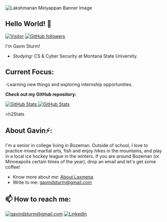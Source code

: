 ![Lakshmanan Meiyappan Banner Image](./banner.png)
<!-- <h2 align='center'>Lakshmanan Meiyappan @ Laxmena</h2>
<p align='center'><b>Graduate Student at University of Illinois at Chicago</b></p> -->

<h2>Hello World! 👋</h2>

[![Visitor](https://visitor-badge.laobi.icu/badge?page_id=laxmena.laxmena)](https://github.com/laxmena) [![GitHub followers](https://img.shields.io/github/followers/laxmena.svg?style=social&label=Follow)](https://github.com/laxmena?tab=followers)

I'm Gavin Sturm! 
- <i>Studying:</i> CS & Cyber Security at Montana State University. 

<h2>Current Focus:</h2>

-Learning new things and exploring internship opportunities.


__Check out my GitHub repository:__

<div>
  <p>
    <a href="https://github.com/laxmena/PyCalendly">
      <img src="https://github-readme-stats.vercel.app/api/pin/?username=laxmena&repo=PyCalendly" alt="GitHub Stats" />
    </a>
    <a href="https://github.com/laxmena/CloudOrg-Simulator">
      <img src="https://github-readme-stats.vercel.app/api/pin/?username=laxmena&repo=CloudOrg-Simulator" alt="GitHub Stats" />
    </a>
  </p>
</div>

<h2Stats</h2>

<h2> About Gavin⚡:</h2>

I'm a senior in college living in Bozeman. Outside of school, I love to practice mixed martial arts, fish and enjoy hikes in the mountains, and play in a local ice hockey league in the winters. If you are around Bozeman (or Minneapolis certain times of the year), drop an email and let's get some coffee!
 
- Know more about me: [About Laxmena](https://laxmena.com/pages/about)
- Write to me: [gavindsturm@gmail.com](mailto:ConnectWith@laxmena.com)

<h2>📫 How to reach me:</h2>

<a href="mailto:gavindsturm@gmail.com">![gavindsturm@gmail.com](https://img.shields.io/badge/Gmail-D14836?style=for-the-badge&logo=gmail&logoColor=white)</a> <a href="www.linkedin.com/in/gavin-sturm-9bb34a213">![LinkedIn](https://img.shields.io/badge/LinkedIn-0077B5?style=for-the-badge&logo=linkedin&logoColor=white)</a>
